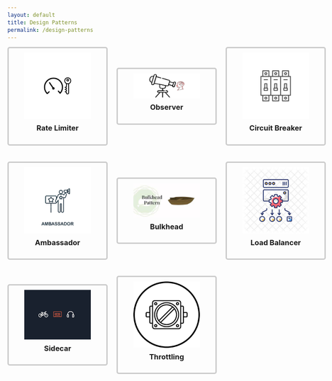 ```yaml
---
layout: default
title: Design Patterns
permalink: /design-patterns
---
```


<style>
  .button-container {
    display: grid;
    grid-template-columns: repeat(4, 1fr);
    justify-items: center;
    align-items: center;
    gap: 20px;
  }

  .button a {
    text-decoration: none;
  }
  .button {
    text-align: center;
  }

  .button img {
    width: 150px; /* Adjust as needed */
    height: auto;
    display: block;
    margin: 0 auto;
  }

  .button h3 {
    margin-top: 10px;
  }

  .box {
    border: 3px solid #ccc;
    padding: 10px;
    border-radius: 5px;
    width: 200px; /* Adjust as needed */
    text-align: center;
  }
</style>

<div class="button-container">
  <div class="button">
    <div class="box">
      <a href="/design-pattern/rate-limitor">
        <img src="./pictures/rate-limitor-icon.png" alt="Rate Limiter">
        <h3>Rate Limiter</h3>
      </a>
    </div>
  </div>
  <div class="button">
    <div class="box">
      <a href="/design-patterns/observer">
        <img src="./pictures/observericon.png" alt="Observer">
        <h3>Observer</h3>
      </a>
    </div>
  </div>
  <div class="button">
    <div class="box">
      <a href="/design-patterns/circuit-breaker">
        <img src="./pictures/circuit-breakericon.png" alt="Circuit Breaker">
        <h3>Circuit Breaker</h3>
      </a>
    </div>
  </div>
  <div class="button">
    <div class="box">
      <a href="/design-patterns/retry">
        <img src="./pictures/retryicon.png" alt="Retry">
        <h3>Retry</h3>
      </a>
    </div>
  </div>
  <div class="button">
    <div class="box">
      <a href="/design-patterns/ambassador">
        <img src="./pictures/ambassadoricon.png" alt="Ambassador">
        <h3>Ambassador</h3>
      </a>
    </div>
  </div>
  <div class="button">
    <div class="box">
      <a href="/design-patterns/bulkhead">
        <img src="./pictures/bulkheadicon.png" alt="Bulkhead">
        <h3>Bulkhead</h3>
      </a>
    </div>
  </div>
  <div class="button">
    <div class="box">
      <a href=" /design-pattern/load-balancer">
        <img src="./pictures/loadbalancericon.png" alt="Load Balancer">
        <h3>Load Balancer</h3>
      </a>
    </div>
  </div>
  <div class="button">
    <div class="box">
      <a href="/design-patterns/queue-based-load-leveling">
        <img src="./pictures/queue-basedicon.png" alt="Queue Based Load Leveling">
        <h3>Queue Based Load Leveling</h3>
      </a>
    </div>
  </div>
  <div class="button">
    <div class="box">
      <a href="/design-patterns/sidecar-pattern">
        <img src="./pictures/sidecaricon.png" alt="Sidecar">
        <h3>Sidecar</h3>
      </a>
    </div>
  </div>
  <div class="button">
    <div class="box">
      <a href="/design-patterns/throttling">
        <img src="./pictures/throttlingicon.png" alt="Throttling">
        <h3>Throttling</h3>
      </a>
    </div>
  </div>
</div>
